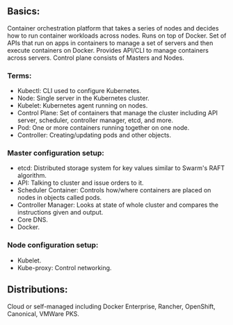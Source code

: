 ## Basics:
Container orchestration platform that takes a series of nodes and decides how to run container workloads across nodes. Runs on top of Docker. Set of APIs that run on apps in containers to manage a set of servers and then execute containers on Docker. Provides API/CLI to manage containers across servers. Control plane consists of Masters and Nodes.

### Terms:
- Kubectl: CLI used to configure Kubernetes.
- Node: Single server in the Kubernetes cluster.
- Kubelet: Kubernetes agent running on nodes.
- Control Plane: Set of containers that manage the cluster including API server, scheduler, controller manager, etcd, and more.
- Pod: One or more containers running together on one node.
- Controller: Creating/updating pods and other objects.

### Master configuration setup:
- etcd: Distributed storage system for key values similar to Swarm's RAFT algorithm.
- API: Talking to cluster and issue orders to it.
- Scheduler Container: Controls how/where containers are placed on nodes in objects called pods.
- Controller Manager: Looks at state of whole cluster and compares the instructions given and output.
- Core DNS.
- Docker.

### Node configuration setup:
- Kubelet.
- Kube-proxy: Control networking.

## Distributions:
Cloud or self-managed including Docker Enterprise, Rancher, OpenShift, Canonical, VMWare PKS.
